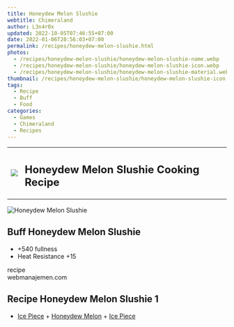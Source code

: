 ```yaml
---
title: Honeydew Melon Slushie
webtitle: Chimeraland
author: L3n4r0x
updated: 2022-10-05T07:46:55+07:00
date: 2022-01-06T20:56:03+07:00
permalink: /recipes/honeydew-melon-slushie.html
photos:
  - /recipes/honeydew-melon-slushie/honeydew-melon-slushie-name.webp
  - /recipes/honeydew-melon-slushie/honeydew-melon-slushie-icon.webp
  - /recipes/honeydew-melon-slushie/honeydew-melon-slushie-material.webp
thumbnail: /recipes/honeydew-melon-slushie/honeydew-melon-slushie-icon.webp
tags:
  - Recipe
  - Buff
  - Food
categories:
  - Games
  - Chimeraland
  - Recipes
---
```


<section id="bootstrap-wrapper"><link rel="stylesheet" href="https://cdn.statically.io/gh/dimaslanjaka/Web-Manajemen/40ac3225/css/bootstrap-4.5-wrapper.css"/><div class="row mb-2"><div class="col-md-12 mb-2"><table class="table" id="post-info"><tbody><tr><td><img class="d-inline-block me-2" src="/chimeraland/recipes/honeydew-melon-slushie/honeydew-melon-slushie-icon.webp" width="auto" height="auto"/></td><td><h1 class="fs-5">Honeydew Melon Slushie Cooking Recipe</h1></td></tr></tbody></table></div></div><div class="card mb-2"><div class="row g-0"><div class="col-sm-4 position-relative mb-2"><img src="/chimeraland/recipes/honeydew-melon-slushie/honeydew-melon-slushie-material.webp" class="card-img fit-cover w-100 h-100" alt="Honeydew Melon Slushie" data-fancybox="true"/></div><div class="col-sm-8 mb-2"><div class="card-body"><h2 class="card-title fs-5">Buff Honeydew Melon Slushie</h2><div class="card-text"><ul><li>+540 fullness</li><li>Heat Resistance +15</li></ul></div><span class="badge rounded-pill bg-dark">recipe</span></div><div class="card-footer text-end text-muted">webmanajemen.com</div></div></div></div><div class="row mb-2"><div class="col-12 col-lg-6 recipe-item mb-2"><div class="card"><div class="card-body"><h2 class="card-title fs-5">Recipe Honeydew Melon Slushie 1</h2><div class="card-text"><ul><li><a class="text-decoration-none" href="/chimeraland/materials/ice-piece.html">Ice Piece</a><span> + </span><a class="text-decoration-none" href="/chimeraland/materials/honeydew-melon.html">Honeydew Melon</a><span> + </span><a class="text-decoration-none" href="/chimeraland/materials/ice-piece.html">Ice Piece</a></li></ul></div></div></div></div></div></section>
